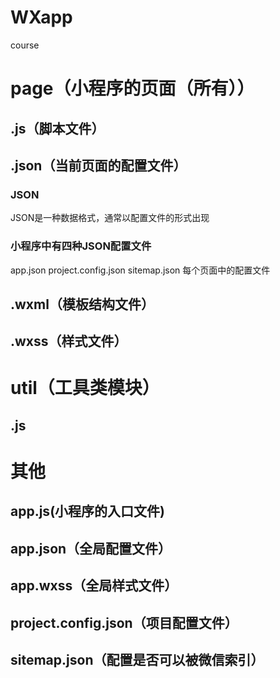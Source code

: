 # WXapp
course
# page（小程序的页面（所有））
## .js（脚本文件）
## .json（当前页面的配置文件）
### JSON
JSON是一种数据格式，通常以配置文件的形式出现
### 小程序中有四种JSON配置文件
app.json   project.config.json   sitemap.json    每个页面中的配置文件
## .wxml（模板结构文件）
## .wxss（样式文件）
# util（工具类模块）
## .js
# 其他
## app.js(小程序的入口文件)
## app.json（全局配置文件）
## app.wxss（全局样式文件）
## project.config.json（项目配置文件）
## sitemap.json（配置是否可以被微信索引）
